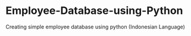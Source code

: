 # Employee-Database-using-Python
Creating simple employee database using python (Indonesian Language)
